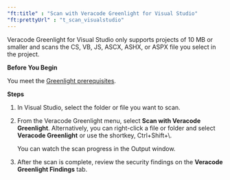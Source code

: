 ```yaml
---
"ft:title" : "Scan with Veracode Greenlight for Visual Studio"
"ft:prettyUrl" : "t_scan_visualstudio"
---
```

Veracode Greenlight for Visual Studio only supports projects of 10 MB or smaller and scans the CS, VB, JS, ASCX, ASHX, or ASPX file you select in the project.

<p font-size="13pt"><b>Before You Begin</b></p>

You meet the [Greenlight prerequisites](https://docs.veracode.com/r/Meet_Veracode_Greenlight_Prerequisites).

<p font-size="13pt"><b>Steps</b></p>

1.  In Visual Studio, select the folder or file you want to scan.

2.  From the Veracode Greenlight menu, select **Scan with Veracode Greenlight**. Alternatively, you can right-click a file or folder and select **Veracode Greenlight** or use the shortkey, Ctrl+Shift+\\.

    You can watch the scan progress in the Output window.

3.  After the scan is complete, review the security findings on the **Veracode Greenlight Findings** tab.
